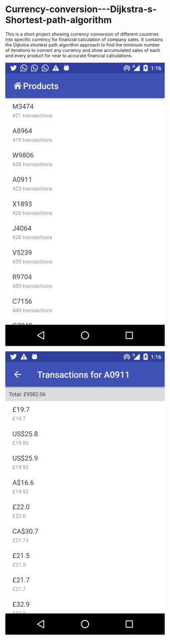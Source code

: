 # Currency-conversion---Dijkstra-s-Shortest-path-algorithm
This is a short project showing currency conversion of different countries into specific currency for financial calculation of company sales. It contains the Dijkstra shortest path algorithm approach to find the minimum number of iterations to convert any currency and show accumulated sales of each and every product for near to accurate financial calculations.

![promisechains](https://github.com/hemtri1984/Currency-conversion---Dijkstra-s-Shortest-path-algorithm/blob/master/Screenshot_20170419-011622.png)

![promisechains](https://github.com/hemtri1984/Currency-conversion---Dijkstra-s-Shortest-path-algorithm/blob/master/Screenshot_20170419-011700.png)
